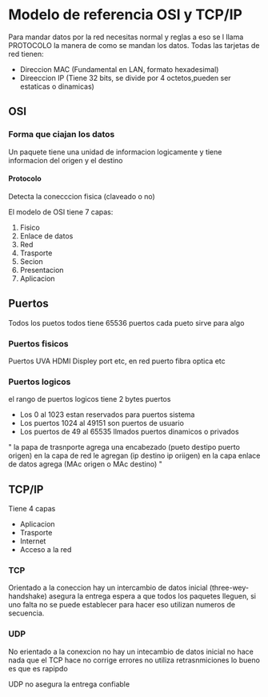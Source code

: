 # Modelo de referencia OSI y TCP/IP
Para mandar datos por la red necesitas normal y reglas a eso se l llama PROTOCOLO la manera de como se mandan los datos.
Todas las tarjetas de red tienen:
- Direccion MAC (Fundamental en LAN, formato hexadesimal)
- Direeccion IP (Tiene 32 bits, se divide por 4 octetos,pueden ser estaticas o dinamicas)

## OSI
### Forma que ciajan los datos
Un paquete tiene una unidad de informacion logicamente y tiene informacion del origen y el destino
#### Protocolo
Detecta la conecccion fisica (claveado o no)

El modelo de OSI tiene 7 capas:
1. Fisico
2. Enlace de datos
3. Red 
4. Trasporte
5. Secion
6. Presentacion
7. Aplicacion

## Puertos
Todos los puetos todos tiene 65536 puertos cada pueto sirve para algo 

### Puertos fisicos
Puertos UVA HDMI Displey port etc, en red puerto fibra optica etc

### Puertos logicos
el rango de puertos logicos tiene 2 bytes puertos 
- Los 0 al 1023 estan reservados para puertos sistema
- Los puertos 1024 al 49151 son puertos de usuario
- Los puertos de 49 al 65535 llmados puertos dinamicos o privados



" la papa de trasnporte agrega una encabezado (pueto destipo puerto origen) en la capa de red le agregan (ip destino ip oriigen)  en la capa enlace de datos agrega (MAc origen o MAc destino) "

## TCP/IP
Tiene  4 capas
- Aplicacion
- Trasporte
- Internet 
- Acceso a la red

### TCP
Orientado a la coneccion hay un intercambio de datos inicial (three-wey-handshake) asegura la entrega espera a que todos los paquetes lleguen, si uno falta no se puede establecer para hacer eso utilizan numeros de secuencia.
### UDP
No erientado a la conexcion no hay un intecambio de datos inicial no hace nada que el TCP hace no corrige errores no utiliza retrasnmiciones lo bueno es que es rapipdo



UDP no asegura la entrega confiable


